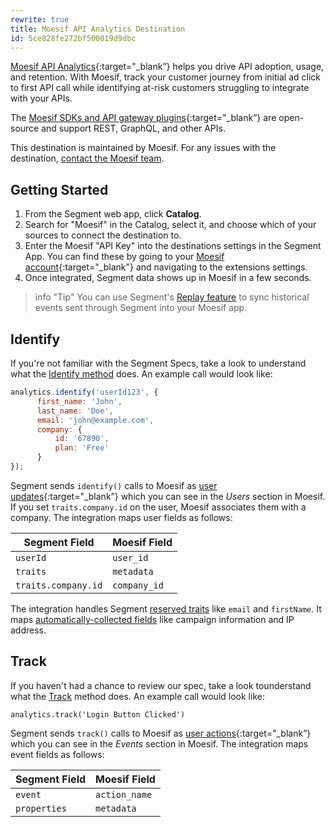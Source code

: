 ```yaml
---
rewrite: true
title: Moesif API Analytics Destination
id: 5ce828fe272bf500019d9dbc
---
```

[Moesif API Analytics](https://www.moesif.com/?utm_source=segmentio&utm_medium=docs&utm_campaign=partners){:target="_blank”} helps you drive API adoption, usage, and retention. With Moesif, track your customer journey from initial ad click to first API call while identifying at-risk customers struggling to integrate with your APIs.

The [Moesif SDKs and API gateway plugins](https://www.moesif.com/implementation?utm_source=segmentio&utm_medium=docs&utm_campaign=partners){:target="_blank”} are open-source and support REST, GraphQL, and other APIs.

This destination is maintained by Moesif. For any issues with the destination, [contact the Moesif team](mailto:support@moesif.com).

## Getting Started



1. From the Segment web app, click **Catalog**.
2. Search for "Moesif" in the Catalog, select it, and choose which of your sources to connect the destination to.
3. Enter the Moesif "API Key" into the destinations settings in the Segment App. You can find these by going to 
 your [Moesif account](https://www.moesif.com){:target="_blank"} and navigating to the extensions settings.
4. Once integrated, Segment data shows up in Moesif in a few seconds.

> info "Tip"
> You can use Segment's [Replay feature](/docs/guides/what-is-replay/) to sync historical events sent through Segment into your Moesif app.

## Identify

If you're not familiar with the Segment Specs, take a look to understand what the [Identify method](/docs/connections/spec/identify/) does. An example call would look like:

```js
analytics.identify('userId123', {
      first_name: 'John',
      last_name: 'Doe',
      email: 'john@example.com',
      company: {
          id: '67890',
          plan: 'Free'
      }
});
```

Segment sends `identify()` calls to Moesif as [user updates](https://www.moesif.com/docs/getting-started/users/#the-update-user-endpoint?utm_source=segmentio&utm_medium=docs&utm_campaign=partners){:target="_blank”} which you can see in the _Users_ section in Moesif. If you set `traits.company.id` on the user, Moesif associates them with a company. The integration maps user fields as follows:

|Segment Field|Moesif Field|
|-------------|------------|
|`userId`|`user_id`|
|`traits`|`metadata`|
|`traits.company.id`|`company_id`|

The integration handles Segment [reserved traits](/docs/connections/spec/identify/#traits) like `email` and `firstName`. It maps [automatically-collected fields](/docs/connections/spec/common/#context-fields-automatically-collected) like campaign information and IP address.

## Track
If you haven't had a chance to review our spec, take a look tounderstand what the [Track](/docs/connections/spec/track/) method does. An example call would look like:

```
analytics.track('Login Button Clicked')
```

Segment sends `track()` calls to Moesif as [user actions](https://www.moesif.com/docs/getting-started/user-actions/?utm_source=segmentio&utm_medium=docs&utm_campaign=partners){:target="_blank”} which you can see in the _Events_ section in Moesif. The integration maps event fields as follows:

|Segment Field|Moesif Field|
|-------------|------------|
|`event`|`action_name`|
|`properties`|`metadata`|
